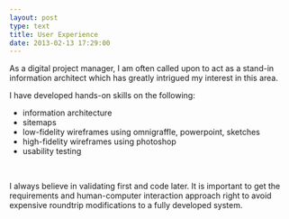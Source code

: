 ```yaml
---
layout: post
type: text
title: User Experience
date: 2013-02-13 17:29:00
---
```


As a digital project manager, I am often called upon to act as a stand-in information architect which has greatly intrigued my interest in this area.

I have developed hands-on skills on the following:

-   information architecture
-   sitemaps
-   low-fidelity wireframes using omnigraffle, powerpoint, sketches
-   high-fidelity wireframes using photoshop
-   usability testing
<br/>

I always believe in validating first and code later. It is important to get the requirements and human-computer interaction approach right to avoid expensive roundtrip modifications to a fully developed system.